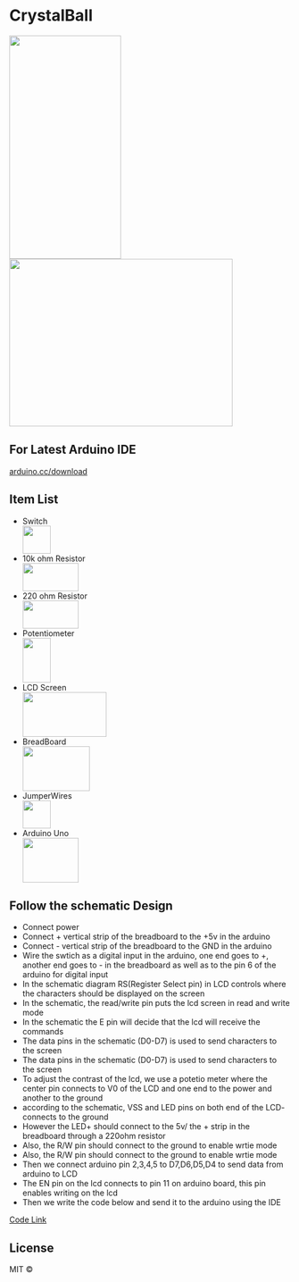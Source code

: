 # CrystalBall

<img src="https://image.ibb.co/iZsdFa/setup.jpg" height="400" width="200">
<img src="https://image.ibb.co/g6Z8Fa/schematic.jpg" height="300" width="400">

<p align="center">
  <h2> For Latest Arduino IDE </h2> <a href="arduino.cc/download">arduino.cc/download</a>  
</p>

<p align="center">
  <h2> Item List </h2> 
  <ul>
    <li>Switch</li> <img src="https://image.ibb.co/g7ZKMF/switch.png" height="50" width="50">
    <li>10k ohm Resistor</li> <img src="https://image.ibb.co/ieTDgF/resistor.png" height="50" width="100">
    <li>220 ohm Resistor</li> <img src="https://image.ibb.co/nDhjov/Screen_Shot_2017_02_06_at_11_16_08_AM.png" height="50" width="100">
    <li>Potentiometer</li><img src="https://image.ibb.co/cpPava/potentiometer.png" height="80" width="50">
    <li>LCD Screen</li><img src="https://image.ibb.co/c5u8Fa/lcd.png" height="80" width="150">
    <li>BreadBoard</li><img src="https://image.ibb.co/h2NpMF/breadboard.png" height="80" width="120">
    <li>JumperWires</li><img src="https://image.ibb.co/b3okva/jumper.png" height="50" width="50">
    <li>Arduino Uno</li><img src="https://image.ibb.co/etKEov/arduino.png" height="80" width="100">
  </ul>
</p>

<p align="center">
  <h2> Follow the schematic Design </h2>
  <ul>
     <li>Connect power</li>
     <li>Connect + vertical strip of the breadboard to the +5v in the arduino</li>
     <li>Connect - vertical strip of the breadboard to the GND in the arduino</li>
     <li>Wire the swtich as a digital input in the arduino, one end goes to +, another end goes to - in the breadboard as        well as to the pin 6 of the arduino for digital input</li>
     <li>In the schematic diagram RS(Register Select pin) in LCD controls where the characters should be displayed on the screen</li>
     <li> In the schematic, the read/write pin puts the lcd screen in read and write mode</li>
     <li>In the schematic the E pin will decide that the lcd will receive the commands </li>
     <li>The data pins in the schematic (D0-D7) is used to send characters to the screen </li>
     <li>The data pins in the schematic (D0-D7) is used to send characters to the screen </li>
      <li>To adjust the contrast of the lcd, we use a potetio meter where the center pin connects to V0 of the LCD and one end to the power and another to the ground </li>
      <li>according to the schematic, VSS and LED pins on both end of the LCD- connects to the ground</li>
      <li>However the LED+ should connect to the 5v/ the + strip in the breadboard through a 220ohm resistor</li>
      <li>Also, the R/W pin should connect to the ground to enable wrtie mode</li>
      <li>Also, the R/W pin should connect to the ground to enable wrtie mode</li>
      <li>Then we connect arduino pin 2,3,4,5 to D7,D6,D5,D4 to send data from arduino to LCD</li>
      <li>The EN pin on the lcd connects to pin 11 on arduino board, this pin enables writing on the lcd</li>
      <li>Then we write the code below and send it to the arduino using the IDE</li>
  </ul>
</p>

<a href="https://gist.github.com/loftywaif002/537325166ae4194cb13db02921c9bbdb">Code Link</a>


## License

MIT © 
